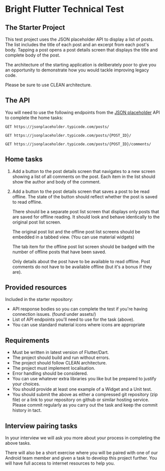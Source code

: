 # Bright Flutter Technical Test

## The Starter Project

This test project uses the JSON placeholder API
to display a list of posts. The list includes the title of each post and an
excerpt from each post's body. Tapping a post opens a post details screen that
displays the title and complete body of the post.

The architecture of the starting application is deliberately poor
to give you an opportunity to demonstrate how you would tackle improving legacy
code.

Please be sure to use CLEAN architecture.

## The API

You will need to use the following endpoints from the [JSON
placeholder](https://jsonplaceholder.typicode.com) API to complete the home tasks:

    GET https://jsonplaceholder.typicode.com/posts/

    GET https://jsonplaceholder.typicode.com/posts/{POST_ID}/

    GET https://jsonplaceholder.typicode.com/posts/{POST_ID}/comments/

## Home tasks

1.  Add a button to the post details screen that navigates to a new screen
    showing a list of all comments on the post. Each item in the list should
    show the author and body of the comment.
2.  Add a button to the post details screen that saves a post to be read
    offline. The state of the button should reflect whether the post is saved to
    read offline.

    There should be a separate post list screen that displays only posts that
    are saved for offline reading. It should look and behave identically to the
    original post list screen.

    The original post list and the offline post list screens should be embedded
    in a tabbed view. (You can use material widgets)

    The tab item for the offline post list screen should be
    badged with the number of offline posts that have been saved.

    Only details about the post have to be available to read offline.  Post
    comments do not have to be available offline (but it's a bonus if they are).

## Provided resources

Included in the starter repository:

-   API response bodies so you can complete the test if you're having
    connection issues. (found under assets/)
-   List of API endpoints you'll need to use for the task (above).
-   You can use standard material icons where icons are appropriate

## Requirements

-   Must be written in latest version of Flutter/Dart.
-   The project should build and run without errors.
-   The project should follow CLEAN architecture.
-   The project must implement localisation.
-   Error handling should be considered.
-   You can use whatever extra libraries you like but be prepared to
    justify your choices.
-   You should provide at least one example of a Widget and a Unit test.
-   You should submit the above as either a compressed git repository (zip file)
    or a link to your repository on github or similar hosting service.
    Please commit regularly as you carry out the task and
    keep the commit history in tact.

## Interview pairing tasks

In your interview we will ask you more about your process in completing the above tasks.

There will also be a short exercise where you will be paired with one of our Android team member
and given a task to develop this project further. You will have full access to internet
resources to help you.

